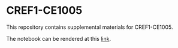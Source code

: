 # CREF1-CE1005
This repository contains supplemental materials for CREF1-CE1005.


The notebook can be rendered at this [link](https://nbviewer.jupyter.org/github/thsavage/CREF1-CE1005/blob/main/Forces%20Shaping%20Commercial%20Real%20Estate.ipynb).
